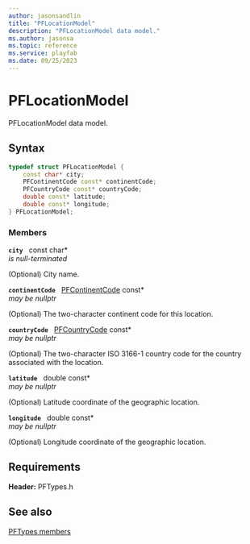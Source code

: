 ```yaml
---
author: jasonsandlin
title: "PFLocationModel"
description: "PFLocationModel data model."
ms.author: jasonsa
ms.topic: reference
ms.service: playfab
ms.date: 09/25/2023
---
```


# PFLocationModel  

PFLocationModel data model.  

## Syntax  
  
```cpp
typedef struct PFLocationModel {  
    const char* city;  
    PFContinentCode const* continentCode;  
    PFCountryCode const* countryCode;  
    double const* latitude;  
    double const* longitude;  
} PFLocationModel;  
```
  
### Members  
  
**`city`** &nbsp; const char*  
*is null-terminated*  
  
(Optional) City name.
  
**`continentCode`** &nbsp; [PFContinentCode](../enums/pfcontinentcode.md) const*  
*may be nullptr*  
  
(Optional) The two-character continent code for this location.
  
**`countryCode`** &nbsp; [PFCountryCode](../enums/pfcountrycode.md) const*  
*may be nullptr*  
  
(Optional) The two-character ISO 3166-1 country code for the country associated with the location.
  
**`latitude`** &nbsp; double const*  
*may be nullptr*  
  
(Optional) Latitude coordinate of the geographic location.
  
**`longitude`** &nbsp; double const*  
*may be nullptr*  
  
(Optional) Longitude coordinate of the geographic location.
  
  
## Requirements  
  
**Header:** PFTypes.h
  
## See also  
[PFTypes members](../pftypes_members.md)  

  
  
